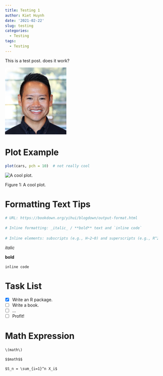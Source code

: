 ```yaml
---
title: Testing 1
author: Kiet Huynh
date: '2021-02-22'
slug: testing
categories:
  - Testing
tags:
  - Testing
---
```


This is a test post. does it work?

<img src="images/Kiet_Huynh_web_LowRes.jpg" alt="" width="40%" height="40%"/>

# Plot Example


```r
plot(cars, pch = 10)  # not really cool
```

<div class="figure">
<img src="{{< blogdown/postref >}}index_files/figure-html/cool-plot-1.png" alt="A cool plot." width="672" />
<p class="caption">Figure 1: A cool plot.</p>
</div>

# Formatting Text Tips


```r
# URL: https://bookdown.org/yihui/blogdown/output-format.html

# Inline formatting: _italic_ / **bold** text and `inline code`

# Inline elements: subscripts (e.g., H~2~0) and superscripts (e.g., R^2^); links ([text](url)) and images ![title](url); footnotes text^[footnote].
```
_italic_

**bold**

`inline code`

# Task List

- [x] Write an R package.
- [ ] Write a book.
- [ ] ...
- [ ] Profit!

# Math Expression

`\(math\)`

`$$math$$`

`$S_n = \sum_{i=1}^n X_i$`
